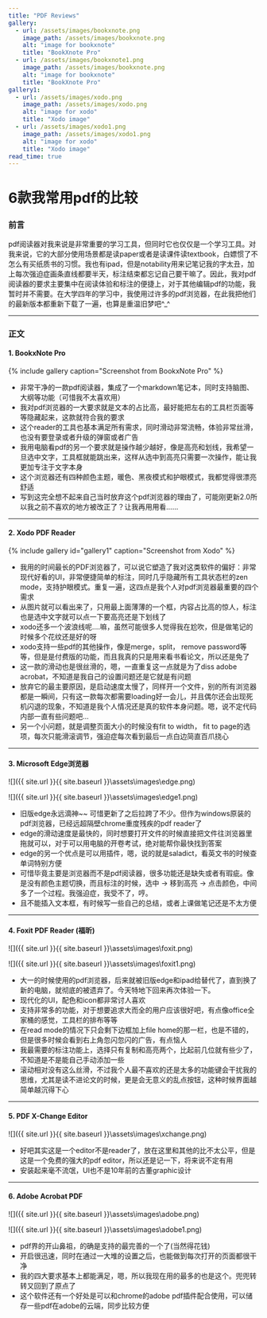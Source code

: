 ```yaml
---
title: "PDF Reviews"
gallery:
  - url: /assets/images/bookxnote.png
    image_path: /assets/images/bookxnote.png
    alt: "image for bookxnote"
    title: "BookXnote Pro"
  - url: /assets/images/bookxnote1.png
    image_path: /assets/images/bookxnote.png
    alt: "image for bookxnote"
    title: "BookXnote Pro"
gallery1:
  - url: /assets/images/xodo.png
    image_path: /assets/images/xodo.png
    alt: "image for xodo"
    title: "Xodo image"
  - url: /assets/images/xodo1.png
    image_path: /assets/images/xodo1.png
    alt: "image for xodo"
    title: "Xodo image"
read_time: true
---
```


# 6款我常用pdf的比较

### 前言

pdf阅读器对我来说是非常重要的学习工具，但同时它也仅仅是一个学习工具。对我来说，它的大部分使用场景都是读paper或者是读课件读textbook，白嫖惯了不怎么有买纸质书的习惯。我也有ipad，但是notability用来记笔记我的字太丑，加上每次强迫症画条直线都要半天，标注结束都忘记自己要干嘛了。因此，我对pdf阅读器的要求主要集中在阅读体验和标注的便捷上，对于其他编辑pdf的功能，我暂时并不需要。在大学四年的学习中，我使用过许多的pdf浏览器，在此我把他们的最新版本都重新下载了一遍，也算是重温旧梦吧^_^

---

### 正文

#### 1. BookxNote Pro

{% include gallery caption="Screenshot from BookxNote Pro" %}

- 非常干净的一款pdf阅读器，集成了一个markdown笔记本，同时支持脑图、大纲等功能（可惜我不太喜欢用）
- 我对pdf浏览器的一大要求就是文本的占比高，最好能把左右的工具栏页面等等隐藏起来，这款就符合我的要求
- 这个reader的工具也基本满足所有需求，同时滑动非常流畅，体验非常丝滑，也没有要登录或者升级的弹窗或者广告
- 我用电脑看pdf的另一个要求就是操作越少越好，像是高亮和划线，我希望一旦选中文字，工具框就能跳出来，这样从选中到高亮只需要一次操作，能让我更加专注于文字本身
- 这个浏览器还有四种颜色主题，暖色、黑夜模式和护眼模式，我都觉得很漂亮舒适
- 写到这完全想不起来自己当时放弃这个pdf浏览器的理由了，可能刚更新2.0所以我之前不喜欢的地方被改正了？让我再用用看......

---

#### 2. Xodo PDF Reader

{% include gallery id="gallery1" caption="Screenshot from Xodo" %}

- 我用的时间最长的PDF浏览器了，可以说它塑造了我对这类软件的偏好：非常现代好看的UI，非常便捷简单的标注，同时几乎隐藏所有工具状态栏的zen mode，支持护眼模式。重复一遍，这四点是我个人对pdf浏览器最重要的四个需求
- 从图片就可以看出来了，只用最上面薄薄的一个框，内容占比高的惊人，标注也是选中文字就可以点一下要高亮还是下划线了
- xodo还多一个波浪线呢....嘛，虽然可能很多人觉得我在尬吹，但是做笔记的时候多个花纹还是好的呀
- xodo支持一些pdf的其他操作，像是merge，split， remove password等等，但是是付费版的功能，而且我真的只是用来看书看论文，所以还是免了
- 这一款的滑动也是很丝滑的，嗯，一直重复这一点就是为了diss adobe acrobat，不知道是我自己的设置问题还是它就是有问题
- 放弃它的最主要原因，是启动速度太慢了，同样开一个文件，别的所有浏览器都是一瞬间，只有这一款每次都需要loading好一会儿，并且偶尔还会出现死机闪退的现象，不知道是我个人情况还是真的软件本身问题。嗯，说不定代码内部一直有些问题吧...
- 另一个小问题，就是调整页面大小的时候没有fit to width， fit to page的选项，每次只能滑滚调节，强迫症每次看到最后一点白边简直百爪挠心

---

#### 3. Microsoft Edge浏览器

![]({{ site.url }}{{ site.baseurl }}\assets\images\edge.png)

![]({{ site.url }}{{ site.baseurl }}\assets\images\edge1.png)

- 旧版edge永远滴神~~ 可惜更新了之后拉跨了不少。但作为windows原装的pdf浏览器，已经远超隔壁chrome重度残疾的pdf reader了
- edge的滑动速度是最快的，同时想要打开文件的时候直接把文件往浏览器里拖就可以，对于可以用电脑的开卷考试，绝对能帮你最快找到答案
- edge的另一个优点是可以用插件，嗯，说的就是saladict，看英文书的时候查单词特别方便
- 可惜毕竟主要是浏览器而不是pdf阅读器，很多功能还是缺失或者有瑕疵。像是没有颜色主题切换，而且标注的时候，选中 -> 移到高亮 -> 点击颜色，中间多了一个过程。我强迫症，我受不了，哼。
- 且不能插入文本框，有时候写一些自己的总结，或者上课做笔记还是不太方便

---

#### 4. Foxit PDF Reader (福昕)

![]({{ site.url }}{{ site.baseurl }}\assets\images\foxit.png)

![]({{ site.url }}{{ site.baseurl }}\assets\images\foxit1.png)

- 大一的时候使用的pdf浏览器，后来就被旧版edge和ipad给替代了，直到换了新的电脑，就彻底的被遗弃了。今天特地下回来再次体验一下。
- 现代化的UI，配色和icon都非常讨人喜欢
- 支持非常多的功能，对于想要追求大而全的用户应该很好吧，有点像office全家桶的感觉，工具栏的排布等等
- 在read mode的情况下只会剩下边框加上file home的那一栏，也是不错的，但是很多时候会看到右上角忽闪忽闪的广告，有点恼人
- 我最需要的标注功能上，选择只有复制和高亮两个，比起前几位就有些少了，不知道是不是能自己手动添加一些
- 滚动相对没有这么丝滑，不过我个人最不喜欢的还是太多的功能键会干扰我的思维，尤其是读不进论文的时候，更是会无意义的乱点按钮，这种时候界面越简单越沉得下心

---

#### 5. PDF X-Change Editor

![]({{ site.url }}{{ site.baseurl }}\assets\images\xchange.png)

- 好吧其实这是一个editor不是reader了，放在这里和其他的比不太公平，但是这是一个免费的强大的pdf editor，所以还是记一下，将来说不定有用
- 安装起来毫不流氓，UI也不是10年前的古董graphic设计

---

#### 6. Adobe Acrobat PDF

![]({{ site.url }}{{ site.baseurl }}\assets\images\adobe.png)

![]({{ site.url }}{{ site.baseurl }}\assets\images\adobe1.png)

- pdf界的开山鼻祖，的确是支持的最完善的一个了(当然得花钱)
- 开启很迅速，同时在通过一大堆的设置之后，也能做到每次打开的页面都很干净
- 我的四大要求基本上都能满足，嗯，所以我现在用的最多的也是这个。兜兜转转又回到了原点了
- 这个软件还有一个好处是可以和chrome的adobe pdf插件配合使用，可以储存一些pdf在adobe的云端，同步比较方便
